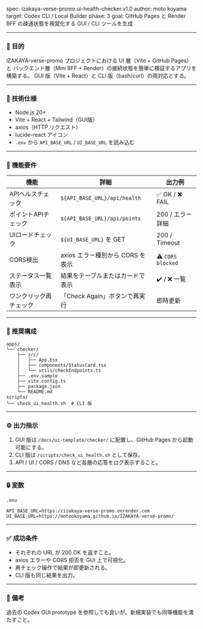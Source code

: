spec: izakaya-verse-promo.ui-health-checker.v1.0
author: moto koyama
target: Codex CLI / Local Builder
phase: 3
goal: GitHub Pages と Render BFF の疎通状態を視覚化する GUI / CLI ツールを生成

---

### 🎯 目的
IZAKAYA-verse-promo プロジェクトにおける UI 層（Vite + GitHub Pages）と
バックエンド層（Mini BFF + Render）の接続状態を簡単に検証するアプリを構築する。
GUI 版（Vite + React）と CLI 版（bash/curl）の両対応とする。

---

### 🧩 技術仕様
- Node.js 20+
- Vite + React + Tailwind（GUI版）
- axios（HTTP リクエスト）
- lucide-react アイコン
- `.env` から `API_BASE_URL` / `UI_BASE_URL` を読み込む

---

### 🧠 機能要件
| 機能 | 詳細 | 出力例 |
|------|------|--------|
| APIヘルスチェック | `${API_BASE_URL}/api/health` | ✅ OK / ❌ FAIL |
| ポイントAPIチェック | `${API_BASE_URL}/api/points` | 200 / エラー詳細 |
| UIロードチェック | `${UI_BASE_URL}` を GET | 200 / Timeout |
| CORS検出 | axios エラー種別から CORS を表示 | ⚠️ `CORS blocked` |
| ステータス一覧表示 | 結果をテーブルまたはカードで表示 | ✔️ / ❌ 一覧 |
| ワンクリック再チェック | 「Check Again」ボタンで再実行 | 即時更新 |

---

### 📁 推奨構成
```
apps/
└── checker/
    ├── src/
    │   ├── App.tsx
    │   ├── components/StatusCard.tsx
    │   └── utils/checkEndpoints.ts
    ├── .env.sample
    ├── vite.config.ts
    ├── package.json
    └── README.md
scripts/
└── check_ui_health.sh  # CLI 版
```

---

### ⚙️ 出力指示
1. GUI 版は `/docs/ui-template/checker/` に配置し、GitHub Pages から起動可能にする。
2. CLI 版は `/scripts/check_ui_health.sh` として保存。
3. API / UI / CORS / DNS など各層の応答をログ表示すること。

---

### 🔒 変数
`.env`
```
API_BASE_URL=https://izakaya-verse-promo.onrender.com
UI_BASE_URL=https://motookoyama.github.io/IZAKAYA-verse-promo/
```

---

### ✅ 成功条件
- それぞれの URL が 200 OK を返すこと。
- axios エラーや CORS 拒否を GUI 上で可視化。
- 再チェック操作で結果が即更新される。
- CLI 版も同じ結果を出力。

---

### 💬 備考
過去の Codex GUI prototype を参照しても良いが、新規実装でも同等機能を満たすこと。
